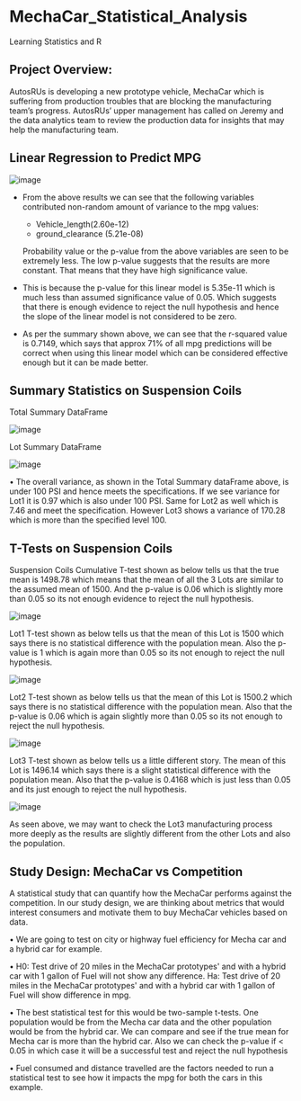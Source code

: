 # MechaCar_Statistical_Analysis
Learning Statistics and R
## Project Overview:

AutosRUs is developing a new prototype vehicle, MechaCar which is suffering from production troubles that are blocking the manufacturing team’s progress. AutosRUs’ upper management has called on Jeremy and the data analytics team to review the production data for insights that may help the manufacturing team.


## Linear Regression to Predict MPG

![image](https://user-images.githubusercontent.com/3753839/179283035-70910f31-99b9-431c-8d84-f7dacba66435.png)

* From the above results we can see that the following variables contributed non-random amount of variance to the mpg values:
  * Vehicle_length(2.60e-12) 
  * ground_clearance (5.21e-08)
    
  Probability value or the p-value from the above variables are seen to be extremely less. The low p-value suggests that the results are more constant. That means that   they have high significance value. 
  
* This is because the p-value for this linear model is 5.35e-11 which is much less than assumed significance value of 0.05. Which suggests that there is enough evidence to reject the null hypothesis and hence the slope of the linear model is not considered to be zero.
  
* As per the summary shown above, we can see that the r-squared value is 0.7149, which says that approx 71% of all mpg predictions will be correct when using this linear model which can be considered effective enough but it can be made better.
 

## Summary Statistics on Suspension Coils
Total Summary DataFrame 

![image](https://user-images.githubusercontent.com/3753839/179283110-e4406377-df19-4efc-b8de-10f3b9fc1c56.png)

Lot Summary DataFrame

![image](https://user-images.githubusercontent.com/3753839/179283151-c97be2ba-e51e-4757-94b4-f2eb97f54278.png)

• The overall variance, as shown in the Total Summary dataFrame above, is under 100 PSI and hence meets the specifications. If we see variance for Lot1 it is 0.97 which is also under 100 PSI. Same for Lot2 as well which is 7.46 and meet the specification. However Lot3 shows a variance of 170.28 which is more than the specified level 100. 


## T-Tests on Suspension Coils

Suspension Coils Cumulative T-test shown as below tells us that the true mean is 1498.78 which means that the mean of all the 3 Lots are similar to the assumed mean of 1500. And the p-value is 0.06 which is slightly more than 0.05 so its not enough evidence to reject the null hypothesis.

![image](https://user-images.githubusercontent.com/3753839/179284885-29472155-fb22-4329-a9e7-e4efde2d0e53.png)


Lot1 T-test shown as below tells us that the mean of this Lot is 1500 which says there is no statistical difference with the population mean. Also the p-value is 1 which is again more than 0.05 so its not enough to reject the null hypothesis.

![image](https://user-images.githubusercontent.com/3753839/179285119-4b8a0b4d-fda5-4aed-a283-2617cd3f1b97.png)


Lot2 T-test shown as below tells us that the mean of this Lot is 1500.2 which says there is no statistical difference with the population mean. Also that the p-value is 0.06 which is again slightly more than 0.05 so its not enough to reject the null hypothesis.

![image](https://user-images.githubusercontent.com/3753839/179284988-42a81eca-622b-4a3e-817d-fa88d8488ee5.png)

Lot3 T-test shown as below tells us a little different story. The mean of this Lot is 1496.14 which says there is a slight statistical difference with the population mean. Also that the p-value is 0.4168 which is just less than 0.05 and its just enough to reject the null hypothesis.	

![image](https://user-images.githubusercontent.com/3753839/179285035-dc118b8e-7683-446f-9ec6-f2b5bcdcf1d0.png)


As seen above, we may want to check the Lot3 manufacturing process more deeply as the results are slightly different from the other Lots and also the population. 


## Study Design: MechaCar vs Competition

A statistical study that can quantify how the MechaCar performs against the competition. In our study design, we are thinking about metrics that would interest consumers and motivate them to buy MechaCar vehicles based on data.


• We are going to test on city or highway fuel efficiency for Mecha car and a hybrid car for example.

• H0: Test drive of 20 miles in the MechaCar prototypes' and with a hybrid car with 1 gallon of Fuel will not show any difference.
Ha: Test drive of 20 miles in the MechaCar prototypes' and with a hybrid car with 1 gallon of Fuel will show difference in mpg.

• The best statistical test for this would be two-sample t-tests. One population would be from the Mecha car data and the other population would be from the hybrid car. We can compare and see if the true mean for Mecha car is more than the hybrid car. Also we can check the p-value if < 0.05 in which case it will be a successful test and reject the null hypothesis

• Fuel consumed and distance travelled are the factors needed to run a statistical test to see how it impacts the mpg for both the cars in this example.






